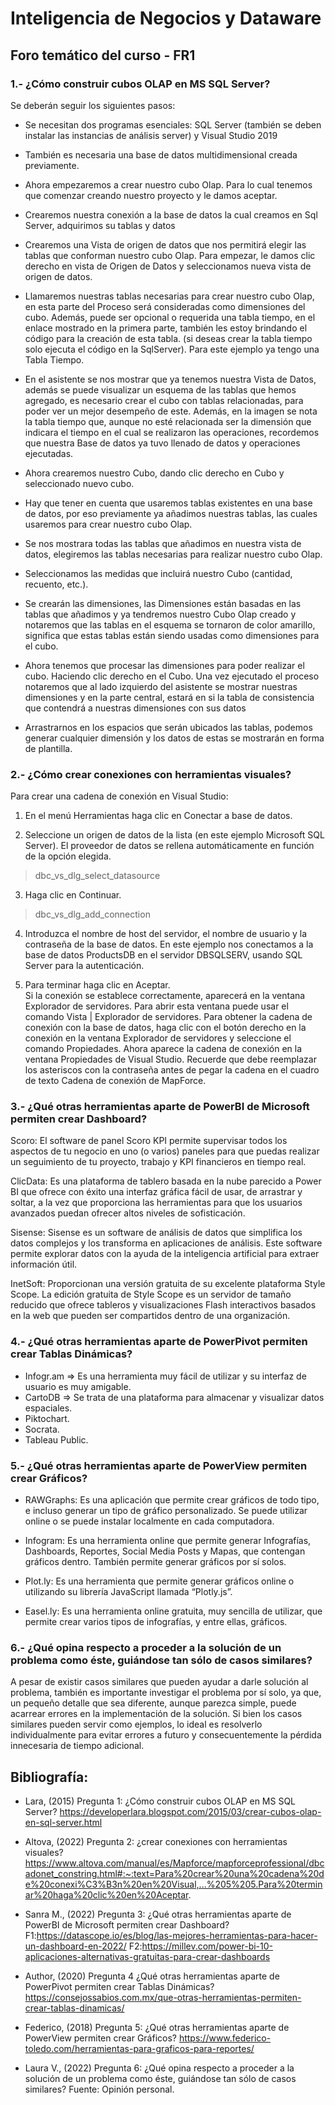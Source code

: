 # Inteligencia de Negocios y Dataware

## Foro temático del curso - FR1


### 1.- ¿Cómo construir cubos OLAP en MS SQL Server?

Se deberán seguir los siguientes pasos:

- Se necesitan dos programas esenciales: SQL Server (también se deben instalar las instancias de análisis server) y Visual Studio 2019

- También es necesaria una base de datos multidimensional creada previamente.

- Ahora empezaremos a crear nuestro cubo Olap. Para lo cual tenemos que comenzar creando nuestro proyecto y le damos aceptar.

- Crearemos nuestra conexión a la base de datos la cual creamos en Sql Server, adquirimos su tablas y datos

- Crearemos una Vista de origen de datos que nos permitirá elegir las tablas que conforman nuestro cubo Olap. Para empezar, le damos clic derecho en vista de Origen de Datos y seleccionamos nueva vista de origen de datos.

- Llamaremos nuestras tablas necesarias para crear nuestro cubo Olap, en esta parte del Proceso será consideradas como dimensiones del cubo. Además, puede ser opcional o requerida una tabla tiempo, en el enlace mostrado en la primera parte, también les estoy brindando el código para la creación de esta tabla. (si deseas crear la tabla tiempo solo ejecuta el código en la SqlServer). Para este ejemplo ya tengo una Tabla Tiempo.

- En el asistente se nos mostrar que ya tenemos nuestra Vista de Datos, además se puede visualizar un esquema de las tablas que hemos agregado, es necesario crear el cubo con tablas relacionadas, para poder ver un mejor desempeño de este. Además, en la imagen se nota la tabla tiempo que, aunque no esté relacionada ser la dimensión que indicara el tiempo en el cual se realizaron las operaciones, recordemos que nuestra Base de datos ya tuvo llenado de datos y operaciones ejecutadas.

- Ahora crearemos nuestro Cubo, dando clic derecho en Cubo y seleccionado nuevo cubo.

- Hay que tener en cuenta que usaremos tablas existentes en una base de datos, por eso previamente ya añadimos nuestras tablas, las cuales usaremos para crear nuestro cubo Olap.

- Se nos mostrara todas las tablas que añadimos en nuestra vista de datos, elegiremos las tablas necesarias para realizar nuestro cubo Olap.

- Seleccionamos las medidas que incluirá nuestro Cubo (cantidad, recuento, etc.).

- Se crearán las dimensiones, las Dimensiones están basadas en las tablas que añadimos y ya tendremos nuestro Cubo Olap creado y notaremos que las tablas en el esquema se tornaron de color amarillo, significa que estas tablas están siendo usadas como dimensiones para el cubo.

- Ahora tenemos que procesar las dimensiones para poder realizar el cubo. Haciendo clic derecho en el Cubo. Una vez ejecutado el proceso notaremos que al lado izquierdo del asistente se mostrar nuestras dimensiones y en la parte central, estará en si la tabla de consistencia que contendrá a nuestras dimensiones con sus datos

- Arrastrarnos en los espacios que serán ubicados las tablas, podemos generar cualquier dimensión y los datos de estas se mostrarán en forma de plantilla.


### 2.- ¿Cómo crear conexiones con herramientas visuales?

Para crear una cadena de conexión en Visual Studio:


1. En el menú Herramientas haga clic en Conectar a base de datos.

2. Seleccione un origen de datos de la lista (en este ejemplo Microsoft SQL Server). El proveedor de datos se rellena automáticamente en función de la opción elegida.

> 	dbc_vs_dlg_select_datasource

3. Haga clic en Continuar.

> 	dbc_vs_dlg_add_connection

4. Introduzca el nombre de host del servidor, el nombre de usuario y la contraseña de la base de datos. En este ejemplo nos conectamos a la base de datos ProductsDB en el servidor DBSQLSERV, usando SQL Server para la autenticación.

5. Para terminar haga clic en Aceptar.     
	Si la conexión se establece correctamente, aparecerá en la ventana Explorador de servidores. Para abrir esta ventana puede usar el comando Vista | Explorador de servidores. Para obtener la cadena de conexión con la base de datos, haga clic con el botón derecho en la conexión en la ventana Explorador de servidores y seleccione el comando Propiedades. Ahora aparece la cadena de conexión en la ventana Propiedades de Visual Studio. Recuerde que debe reemplazar los asteriscos con la contraseña antes de pegar la cadena en el cuadro de texto Cadena de conexión de MapForce.


### 3.- ¿Qué otras herramientas aparte de PowerBI de Microsoft permiten crear Dashboard?

Scoro: El software de panel Scoro KPI permite supervisar todos los aspectos de tu negocio en uno (o varios) paneles para que puedas realizar un seguimiento de tu proyecto, trabajo y KPI financieros en tiempo real.

ClicData: Es una plataforma de tablero basada en la nube parecido a Power BI que ofrece con éxito una interfaz gráfica fácil de usar, de arrastrar y soltar, a la vez que proporciona las herramientas para que los usuarios avanzados puedan ofrecer altos niveles de sofisticación.

Sisense: Sisense es un software de análisis de datos que simplifica los datos complejos y los transforma en aplicaciones de análisis. Este software permite explorar datos con la ayuda de la inteligencia artificial para extraer información útil. 

InetSoft: Proporcionan una versión gratuita de su excelente plataforma Style Scope. La edición gratuita de Style Scope es un servidor de tamaño reducido que ofrece tableros y visualizaciones Flash interactivos basados en la web que pueden ser compartidos dentro de una organización.


### 4.- ¿Qué otras herramientas aparte de PowerPivot permiten crear Tablas Dinámicas?

- Infogr.am => Es una herramienta muy fácil de utilizar y su interfaz de usuario es muy amigable.
- CartoDB => Se trata de una plataforma para almacenar y visualizar datos espaciales.
- Piktochart.
- Socrata.
- Tableau Public.


### 5.- ¿Qué otras herramientas aparte de PowerView permiten crear Gráficos?

- RAWGraphs: Es una aplicación que permite crear gráficos de todo tipo, e incluso generar un tipo de gráfico personalizado. Se puede utilizar online o se puede instalar localmente en cada computadora. 

- Infogram: Es una herramienta online que permite generar Infografías, Dashboards, Reportes, Social Media Posts y Mapas, que contengan gráficos dentro. También permite generar gráficos por sí solos.

- Plot.ly: Es una herramienta que permite generar gráficos online o utilizando su librería JavaScript llamada “Plotly.js”.

- Easel.ly: Es una herramienta online gratuita, muy sencilla de utilizar, que permite crear varios tipos de infografías, y entre ellas, gráficos.


### 6.- ¿Qué opina respecto a proceder a la solución de un problema como éste, guiándose tan sólo de casos similares?

A pesar de existir casos similares que pueden ayudar a darle solución al problema, también es importante investigar el problema por sí solo, ya que, un pequeño detalle que sea diferente, aunque parezca simple, puede acarrear errores en la implementación de la solución. Si bien los casos similares pueden servir como ejemplos, lo ideal es resolverlo individualmente para evitar errores a futuro y consecuentemente la pérdida innecesaria de tiempo adicional.



## Bibliografía:

- Lara, (2015) Pregunta 1: ¿Cómo construir cubos OLAP en MS SQL Server?  https://developerlara.blogspot.com/2015/03/crear-cubos-olap-en-sql-server.html

- Altova, (2022) Pregunta 2: ¿crear conexiones con herramientas visuales? https://www.altova.com/manual/es/Mapforce/mapforceprofessional/dbcadonet_constring.html#:~:text=Para%20crear%20una%20cadena%20de%20conexi%C3%B3n%20en%20Visual,...%205%205.Para%20terminar%20haga%20clic%20en%20Aceptar. 

- Sanra M., (2022) Pregunta 3: ¿Qué otras herramientas aparte de PowerBI de Microsoft permiten crear Dashboard? F1:https://datascope.io/es/blog/las-mejores-herramientas-para-hacer-un-dashboard-en-2022/ F2:https://millev.com/power-bi-10-aplicaciones-alternativas-gratuitas-para-crear-dashboards

- Author, (2020) Pregunta 4 ¿Qué otras herramientas aparte de PowerPivot permiten crear Tablas Dinámicas? https://consejossabios.com.mx/que-otras-herramientas-permiten-crear-tablas-dinamicas/

- Federico, (2018) Pregunta 5: ¿Qué otras herramientas aparte de PowerView permiten crear Gráficos? https://www.federico-toledo.com/herramientas-para-graficos-para-reportes/ 

- Laura V., (2022) Pregunta 6: ¿Qué opina respecto a proceder a la solución de un problema como éste, guiándose tan sólo de casos similares? Fuente: Opinión personal.














